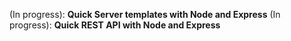 (In progress): **Quick Server templates with Node and Express**
(In progress): **Quick REST API with Node and Express**
